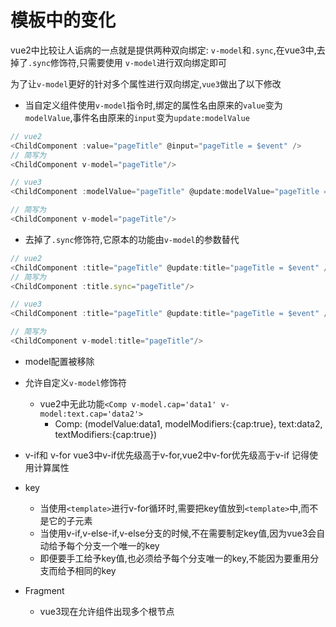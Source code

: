 # 模板中的变化

vue2中比较让人诟病的一点就是提供两种双向绑定: `v-model`和`.sync`,在vue3中,去掉了`.sync`修饰符,只需要使用 `v-model`进行双向绑定即可

为了让`v-model`更好的针对多个属性进行双向绑定,`vue3`做出了以下修改
- 当自定义组件使用`v-model`指令时,绑定的属性名由原来的`value`变为`modelValue`,事件名由原来的`input`变为`update:modelValue`

```js
// vue2
<ChildComponent :value="pageTitle" @input="pageTitle = $event" />
// 简写为
<ChildComponent v-model="pageTitle"/>

// vue3
<ChildComponent :modelValue="pageTitle" @update:modelValue="pageTitle = $event" />

// 简写为
<ChildComponent v-model="pageTitle"/>
```

- 去掉了`.sync`修饰符,它原本的功能由`v-model`的参数替代

```js
// vue2
<ChildComponent :title="pageTitle" @update:title="pageTitle = $event" />
// 简写为
<ChildComponent :title.sync="pageTitle"/> 

// vue3
<ChildComponent :title="pageTitle" @update:title="pageTitle = $event" />

// 简写为
<ChildComponent v-model:title="pageTitle"/>

```

- model配置被移除
- 允许自定义`v-model`修饰符
  - vue2中无此功能`<Comp v-model.cap='data1' v-model:text.cap='data2'>`
    - Comp: (modelValue:data1, modelModifiers:{cap:true}, text:data2, textModifiers:{cap:true})

- v-if和 v-for
  vue3中v-if优先级高于v-for,vue2中v-for优先级高于v-if    记得使用计算属性

- key
  - 当使用`<template>`进行v-for循环时,需要把key值放到`<template>`中,而不是它的子元素
  - 当使用v-if,v-else-if,v-else分支的时候,不在需要制定key值,因为vue3会自动给予每个分支一个唯一的key
  - 即便要手工给予key值,也必须给予每个分支唯一的key,不能因为要重用分支而给予相同的key

- Fragment
  - vue3现在允许组件出现多个根节点